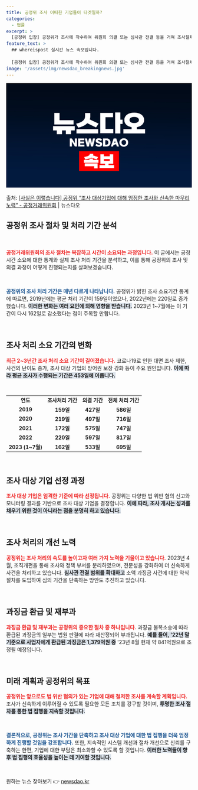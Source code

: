 ```yaml
---
title: 공정위 조사 어떠한 기업들이 타겟일까?
categories:
  - 법률
excerpt: >
  [공정위 입장] 공정위가 조사에 착수하여 위원회 의결 또는 심사관 전결 등을 거쳐 조사절차를 마무리한 전체 …
feature_text: >
  ## whereispost 실시간 뉴스 속보입니다.

  [공정위 입장] 공정위가 조사에 착수하여 위원회 의결 또는 심사관 전결 등을 거쳐 조사절차를 마무리한 전체 …
image: '/assets/img/newsdao_breakingnews.jpg'
---
```


![뉴스다오 속보](/assets/img/newsdao_breakingnews.jpg)

<p>출처: <a href="https://newsdao.kr/1899" rel="dofollow">[사실은 이렇습니다] 공정위 “조사 대상기업에 대해 엄정한 조사와 신속한 마무리 노력” - 공정거래위원회</a> | 뉴스다오</p>

<h2 data-ke-size="size26">공정위 조사 절차 및 처리 기간 분석</h2>

<p data-ke-size="size16">&nbsp;</p>

<b><span style="color: #ee2323;">공정거래위원회의 조사 절차는 복잡하고 시간이 소요되는 과정입니다.</span></b> 이 글에서는 공정시간 소요에 대한 통계와 실제 조사 처리 기간을 분석하고, 이를 통해 공정위의 조사 및 의결 과정이 어떻게 진행되는지를 살펴보겠습니다.

<p data-ke-size="size16">&nbsp;</p>

<b><span style="color: #1a5490;">공정위의 조사 처리 기간은 매년 다르게 나타납니다.</span></b> 공정위가 밝힌 조사 소요기간 통계에 따르면, 2019년에는 평균 처리 기간이 159일이었으나, 2022년에는 220일로 증가했습니다. <b><span style="background-color: #21538527;">이러한 변화는 여러 요인에 의해 영향을 받습니다.</span></b> 2023년 1~7월에는 이 기간이 다시 162일로 감소했다는 점이 주목할 만합니다.

<p data-ke-size="size16">&nbsp;</p>

<h2 data-ke-size="size26">조사 처리 소요 기간의 변화</h2>

<b><span style="color: #ee2323;">최근 2~3년간 조사 처리 소요 기간이 길어졌습니다.</span></b> 코로나19로 인한 대면 조사 제한, 사건의 난이도 증가, 조사 대상 기업의 방어권 보장 강화 등이 주요 원인입니다. <b><span style="background-color: #21538527;">이에 따라 평균 조사가 수행되는 기간은 453일에 이릅니다.</span></b>

<p data-ke-size="size16">&nbsp;</p>

<table>
    <tr>
        <td style="text-align: center; height: 17px;"><b>연도</b></td>
        <td style="text-align: center; height: 17px;"><b>조사처리 기간</b></td>
        <td style="text-align: center; height: 17px;"><b>의결 기간</b></td>
        <td style="text-align: center; height: 17px;"><b>전체 처리 기간</b></td>
    </tr>
    <tr>
        <td style="text-align: center; height: 17px;"><b>2019</b></td>
        <td style="text-align: center; height: 17px;"><b>159일</b></td>
        <td style="text-align: center; height: 17px;"><b>427일</b></td>
        <td style="text-align: center; height: 17px;"><b>586일</b></td>
    </tr>
    <tr>
        <td style="text-align: center; height: 17px;"><b>2020</b></td>
        <td style="text-align: center; height: 17px;"><b>219일</b></td>
        <td style="text-align: center; height: 17px;"><b>497일</b></td>
        <td style="text-align: center; height: 17px;"><b>716일</b></td>
    </tr>
    <tr>
        <td style="text-align: center; height: 17px;"><b>2021</b></td>
        <td style="text-align: center; height: 17px;"><b>172일</b></td>
        <td style="text-align: center; height: 17px;"><b>575일</b></td>
        <td style="text-align: center; height: 17px;"><b>747일</b></td>
    </tr>
    <tr>
        <td style="text-align: center; height: 17px;"><b>2022</b></td>
        <td style="text-align: center; height: 17px;"><b>220일</b></td>
        <td style="text-align: center; height: 17px;"><b>597일</b></td>
        <td style="text-align: center; height: 17px;"><b>817일</b></td>
    </tr>
    <tr>
        <td style="text-align: center; height: 17px;"><b>2023 (1~7월)</b></td>
        <td style="text-align: center; height: 17px;"><b>162일</b></td>
        <td style="text-align: center; height: 17px;"><b>533일</b></td>
        <td style="text-align: center; height: 17px;"><b>695일</b></td>
    </tr>
</table>

<p data-ke-size="size16">&nbsp;</p>

<h2 data-ke-size="size26">조사 대상 기업 선정 과정</h2>

<b><span style="color: #ee2323;">조사 대상 기업은 엄격한 기준에 따라 선정됩니다.</span></b> 공정위는 다양한 법 위반 혐의 신고와 모니터링 결과를 기반으로 조사 대상 기업을 결정합니다. <b><span style="background-color: #21538527;">이에 따라, 조사 개시는 성과를 채우기 위한 것이 아니라는 점을 분명히 하고 있습니다.</span></b>

<p data-ke-size="size16">&nbsp;</p>

<h2 data-ke-size="size26">조사 처리의 개선 노력</h2>

<b><span style="color: #ee2323;">공정위는 조사 처리의 속도를 높이고자 여러 가지 노력을 기울이고 있습니다.</span></b> 2023년 4월, 조직개편을 통해 조사와 정책 부서를 분리하였으며, 전문성을 강화하여 더 신속하게 사건을 처리하고 있습니다. <b><span style="background-color: #21538527;">심사관 전결 범위를 확대하고</span></b> 소액 과징금 사건에 대한 약식절차를 도입하여 심의 기간을 단축하는 방안도 추진하고 있습니다.

<p data-ke-size="size16">&nbsp;</p>

<h2 data-ke-size="size26">과징금 환급 및 재부과</h2>

<b><span style="color: #ee2323;">과징금 환급 및 재부과는 공정위의 중요한 절차 중 하나입니다.</span></b> 과징금 불복소송에 따라 환급된 과징금의 일부는 법원 판결에 따라 재산정되어 부과됩니다. <b><span style="background-color: #21538527;">예를 들어, '22년 말 기준으로 사업자에게 환급된 과징금은 1,379억원 중</span></b> '23년 8월 현재 약 841억원으로 조정될 예정입니다.

<p data-ke-size="size16">&nbsp;</p>

<h2 data-ke-size="size26">미래 계획과 공정위의 목표</h2>

<b><span style="color: #ee2323;">공정위는 앞으로도 법 위반 혐의가 있는 기업에 대해 철저한 조사를 계속할 계획입니다.</span></b> 조사가 신속하게 이루어질 수 있도록 필요한 모든 조치를 강구할 것이며, <b><span style="background-color: #21538527;">투명한 조사 절차를 통한 법 집행을 지속할 것입니다.</span></b>

<p data-ke-size="size16">&nbsp;</p>

<b><span style="color: #1a5490;">결론적으로, 공정위는 조사 기간을 단축하고 조사 대상 기업에 대한 법 집행을 더욱 엄정하게 진행할 것임을 강조합니다.</span></b> 또한, 지속적인 시스템 개선과 절차 개선으로 신뢰를 구축하는 한편, 기업에 대한 부담은 최소화할 수 있도록 할 것입니다. <b><span style="background-color: #21538527;">이러한 노력들이 향후 법 집행의 효율성을 높이는 데 기여할 것입니다.</span></b>

<p data-ke-size="size16">&nbsp;</p> 

원하는 뉴스 찾아보기 👉 <a href="https://newsdao.kr" rel="dofollow">newsdao.kr</a>


